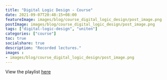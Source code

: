 ```yaml
---
title: "Digital Logic Design - Course"
date: 2021-09-07T20:48:15+08:00
featureImage: images/blog/course_digital_logic_design/post_image.png
postImage: images/blog/course_digital_logic_design/post_image.png
tags: ["digital-logic-design", "uniten"]
categories: ["course"]
toc: true
socialshare: true
description: "Recorded lectures."
images : 
- images/blog/course_digital_logic_design/post_image.png
---
```


View the playlist [here](https://www.youtube.com/playlist?list=PLqGyAx3n9NxriN8V6ar-x-GFnkAtkTL1n)
